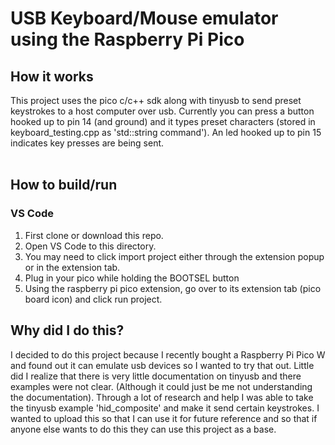 # USB Keyboard/Mouse emulator using the Raspberry Pi Pico
## How it works
This project uses the pico c/c++ sdk along with tinyusb to send preset keystrokes to a host computer over usb. Currently you can press a button hooked up to pin 14 (and ground) and it types preset characters (stored in keyboard_testing.cpp as 'std::string command'). An led hooked up to pin 15 indicates key presses are being sent.
<br><br>
## How to build/run
### VS Code
1. First clone or download this repo.
2. Open VS Code to this directory.
3. You may need to click import project either through the extension popup or in the extension tab.
4. Plug in your pico while holding the BOOTSEL button
5. Using the raspberry pi pico extension, go over to its extension tab (pico board icon) and click run project.
## Why did I do this?
I decided to do this project because I recently bought a Raspberry Pi Pico W and found out it can emulate usb devices so I wanted to try that out. Little did I realize that there is very little documentation on tinyusb and there examples were not clear. (Although it could just be me not understanding the documentation). Through a lot of research and help I was able to take the tinyusb example 'hid_composite' and make it send certain keystrokes. I wanted to upload this so that I can use it for future reference and so that if anyone else wants to do this they can use this project as a base.
